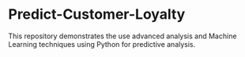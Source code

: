 # Predict-Customer-Loyalty
This repository demonstrates the use advanced analysis and Machine Learning techniques using Python for predictive analysis.
